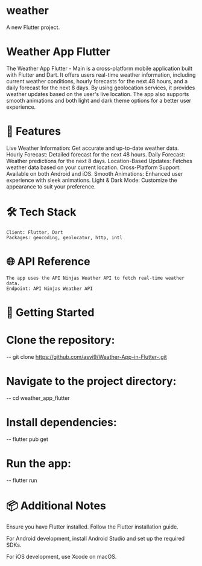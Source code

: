 # weather

A new Flutter project.

# Weather App Flutter 

The Weather App Flutter - Main is a cross-platform mobile application built with Flutter and Dart.
It offers users real-time weather information, including current weather conditions,
hourly forecasts for the next 48 hours, and a daily forecast for the next 8 days.
By using geolocation services, it provides weather updates based on the user's live location. 
The app also supports smooth animations and both light and dark theme options for a 
better user experience.

# 🌟 Features

Live Weather Information: Get accurate and up-to-date weather data. Hourly Forecast: Detailed 
forecast for the next 48 hours. Daily Forecast: Weather predictions for the next 8 days.
Location-Based Updates: Fetches weather data based on your current location. Cross-Platform Support:
Available on both Android and iOS. Smooth Animations: Enhanced user experience with sleek animations.
Light & Dark Mode: Customize the appearance to suit your preference.

# 🛠️ Tech Stack

    Client: Flutter, Dart
    Packages: geocoding, geolocator, http, intl

# 🌐 API Reference

    The app uses the API Ninjas Weather API to fetch real-time weather data.
    Endpoint: API Ninjas Weather API


# 🚀 Getting Started

# Clone the repository:

   -- git clone https://github.com/asvi9/Weather-App-in-Flutter-.git

# Navigate to the project directory:

   -- cd weather_app_flutter

# Install dependencies:

   -- flutter pub get


# Run the app:

  -- flutter run

# 📦 Additional Notes

  Ensure you have Flutter installed. Follow the Flutter installation guide.

  For Android development, install Android Studio and set up the required SDKs.

  For iOS development, use Xcode on macOS.

